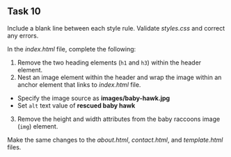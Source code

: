 ## Task 10
Include a blank line between each style rule. Validate *styles.css* and correct any errors.

In the *index.html* file, complete the following:
1. Remove the two heading elements (`h1` and `h3`) within the header element. 
2. Nest an image element within the header and wrap the image within an anchor element that links to *index.html* file.
- Specify the image source as  **images/baby-hawk.jpg**  
- Set `alt` text value of **rescued baby hawk**
3.  Remove the height and width attributes from the baby raccoons image (`img`) element.

Make the same changes to the *about.html*, *contact.html*, and *template.html* files.

 
 